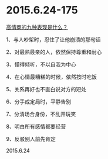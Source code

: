 2015.6.24-175
=============
[高情商的九种表现是什么？](http://mp.weixin.qq.com/s?__biz=MzA5NDExMjUwOA==&mid=207558333&idx=3&sn=eaf22647fe5820a80e47a8ba6cf41159&scene=5#rd)

1、与人吵架时，忍住了让他崩溃的那句话

2、对最熟最亲的人，依然保持尊重和耐心

3、懂得倾听，不以自我为中心

4、在心情最糟糕的时候，依然按时吃饭

5、关系再好也不直白说对方的短处

6、分手成定局时，平静告别

7、分清场合身份，不乱开玩笑

8、明白所有感情都要经营

9、反驳别人前先肯定

2015.6.24